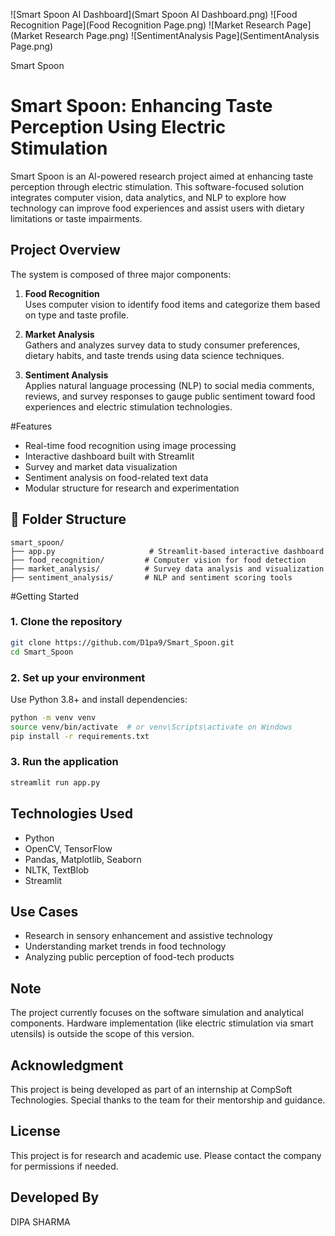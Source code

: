 ![Smart Spoon AI Dashboard](Smart Spoon AI Dashboard.png)
![Food Recognition Page](Food Recognition Page.png)
![Market Research Page](Market Research Page.png)
![SentimentAnalysis Page](SentimentAnalysis Page.png)

Smart Spoon

# Smart Spoon: Enhancing Taste Perception Using Electric Stimulation

Smart Spoon is an AI-powered research project aimed at enhancing taste perception through electric stimulation. This software-focused solution integrates computer vision, data analytics, and NLP to explore how technology can improve food experiences and assist users with dietary limitations or taste impairments.

##  Project Overview

The system is composed of three major components:

1. **Food Recognition**  
   Uses computer vision to identify food items and categorize them based on type and taste profile.

2. **Market Analysis**  
   Gathers and analyzes survey data to study consumer preferences, dietary habits, and taste trends using data science techniques.

3. **Sentiment Analysis**  
   Applies natural language processing (NLP) to social media comments, reviews, and survey responses to gauge public sentiment toward food experiences and electric stimulation technologies.

#Features

- Real-time food recognition using image processing
- Interactive dashboard built with Streamlit
- Survey and market data visualization
- Sentiment analysis on food-related text data
- Modular structure for research and experimentation

## 📁 Folder Structure

```
smart_spoon/
├── app.py                     # Streamlit-based interactive dashboard
├── food_recognition/         # Computer vision for food detection
├── market_analysis/          # Survey data analysis and visualization
├── sentiment_analysis/       # NLP and sentiment scoring tools
```

#Getting Started

### 1. Clone the repository

```bash
git clone https://github.com/D1pa9/Smart_Spoon.git
cd Smart_Spoon
```

### 2. Set up your environment

Use Python 3.8+ and install dependencies:

```bash
python -m venv venv
source venv/bin/activate  # or venv\Scripts\activate on Windows
pip install -r requirements.txt
```

### 3. Run the application

```bash
streamlit run app.py
```

## Technologies Used

- Python
- OpenCV, TensorFlow
- Pandas, Matplotlib, Seaborn
- NLTK, TextBlob
- Streamlit

##  Use Cases

- Research in sensory enhancement and assistive technology
- Understanding market trends in food technology
- Analyzing public perception of food-tech products

## Note

The project currently focuses on the software simulation and analytical components. Hardware implementation (like electric stimulation via smart utensils) is outside the scope of this version.

## Acknowledgment
This project is being developed as part of an internship at CompSoft Technologies. Special thanks to the team for their mentorship and guidance.

## License

This project is for research and academic use. Please contact the company for permissions if needed.


## Developed By
DIPA SHARMA


